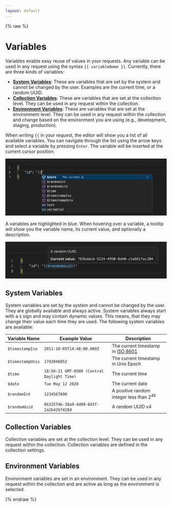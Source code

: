 ```yaml
---
layout: default
---
```


{% raw %}

# Variables

Variables enable easy reuse of values in your requests. Any variable can be used in any request
using the syntax `{{ variableName }}`. Currently, there are three kinds of variables:

- **[System Variables](#system-variables)**: These are variables that are set by the system and
  cannot be changed by the user. Examples are the current time, or a random UUID.
- **[Collection Variables](#collection-variables)**: These are variables that are set at the
  collection level. They can be
  used in any request within the collection.
- **[Environment Variables](#environment-variables)**: These are variables that are set at the
  environment level. They can be
  used in any request within the collection and change based on the environment you are using (e.g.,
  development, staging, production).

When writing `{{` in your request, the editor will show you a list of all available variables. You
can navigate through the list using the arrow keys and select a variable by pressing `Enter`. The
variable will be inserted at the current cursor position.

![Variable List](images/variables/variable-list.png)

A variables are highlighted in blue. When hovering over a variable, a tooltip will show you
the variable name, its current value, and optionally a description.

![Variable Tooltip](images/variables/variable-tooltip.png)

## System Variables

System variables are set by the system and cannot be changed by the user. They are globally
available and always active. System variables always start with a `$` sign and may contain dynamic
values. This means, that they may change their value each time they are used. The following system
variables are available:

| Variable Name    | Example Value                               | Description                                                                 |
|------------------|---------------------------------------------|-----------------------------------------------------------------------------|
| `$timestampIso`  | `2011-10-05T14:48:00.000Z`                  | The current timestamp in [ISO 8601](https://en.wikipedia.org/wiki/ISO_8601) |
| `$timestampUnix` | `1743946052`                                | The current timestamp in Unix Epoch                                         |
| `$time`          | `18:50:21 GMT-0500 (Central Daylight Time)` | The current time                                                            |
| `$date`          | `Tue May 12 2020`                           | The current date                                                            |
| `$randomInt`     | `1234567890`                                | A positive random integer less than 2<sup>48</sup>                          |
| `$randomUuid`    | `0b32574b-38a9-4d09-843f-2a2b42bf428d`      | A random UUID v4                                                            |

## Collection Variables

Collection variables are set at the collection level. They can be used in any request within the
collection. Collection variables are defined in the collection settings.

## Environment Variables

Environment variables are set in an environment. They can be used in any request within the
collection and are active as long as the environment is selected.

{% endraw %}